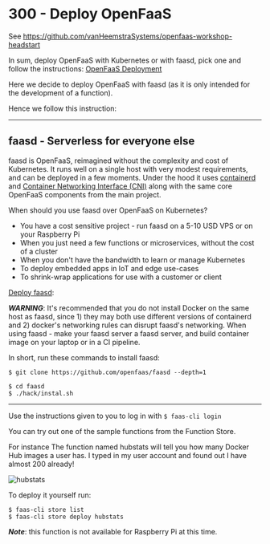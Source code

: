 # 300 - Deploy OpenFaaS

See https://github.com/vanHeemstraSystems/openfaas-workshop-headstart

In sum, deploy OpenFaaS with Kubernetes or with faasd, pick one and follow the instructions: [OpenFaaS Deployment](https://docs.openfaas.com/deployment/)


Here we decide to deploy OpenFaaS with faasd (as it is only intended for the development of a function).

Hence we follow this instruction: 

---
## faasd - Serverless for everyone else

faasd is OpenFaaS, reimagined without the complexity and cost of Kubernetes. It runs well on a single host with very modest requirements, and can be deployed in a few moments. Under the hood it uses [containerd](https://containerd.io/) and [Container Networking Interface (CNI)](https://github.com/containernetworking/cni) along with the same core OpenFaaS components from the main project.

When should you use faasd over OpenFaaS on Kubernetes?

- You have a cost sensitive project - run faasd on a 5-10 USD VPS or on your Raspberry Pi
- When you just need a few functions or microservices, without the cost of a cluster
- When you don't have the bandwidth to learn or manage Kubernetes
- To deploy embedded apps in IoT and edge use-cases
- To shrink-wrap applications for use with a customer or client

[Deploy faasd](https://github.com/openfaas/faasd/):

***WARNING***: It's recommended that you do not install Docker on the same host as faasd, since 1) they may both use different versions of containerd and 2) docker's networking rules can disrupt faasd's networking. When using faasd - make your faasd server a faasd server, and build container image on your laptop or in a CI pipeline.

In short, run these commands to install faasd:

```
$ git clone https://github.com/openfaas/faasd --depth=1
```

```
$ cd faasd
$ ./hack/instal.sh
```
---

Use the instructions given to you to log in with ```$ faas-cli login```

You can try out one of the sample functions from the Function Store.

For instance The function named hubstats will tell you how many Docker Hub images a user has. I typed in my user account and found out I have almost 200 already!

![hubstats](https://user-images.githubusercontent.com/12828104/117837972-30d5bc00-b27a-11eb-90d4-46cb16aa71f9.png)

To deploy it yourself run:

```
$ faas-cli store list
$ faas-cli store deploy hubstats
```
 ***Note***: this function is not available for Raspberry Pi at this time.

